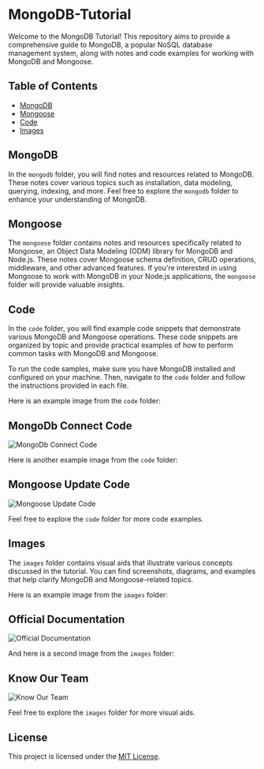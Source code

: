 # MongoDB-Tutorial

Welcome to the MongoDB Tutorial! This repository aims to provide a comprehensive guide to MongoDB, a popular NoSQL database management system, along with notes and code examples for working with MongoDB and Mongoose.

## Table of Contents

- [MongoDB](#mongodb)
- [Mongoose](#mongoose)
- [Code](#code)
- [Images](#images)

## MongoDB

In the `mongodb` folder, you will find notes and resources related to MongoDB. These notes cover various topics such as installation, data modeling, querying, indexing, and more. Feel free to explore the `mongodb` folder to enhance your understanding of MongoDB.

## Mongoose

The `mongoose` folder contains notes and resources specifically related to Mongoose, an Object Data Modeling (ODM) library for MongoDB and Node.js. These notes cover Mongoose schema definition, CRUD operations, middleware, and other advanced features. If you're interested in using Mongoose to work with MongoDB in your Node.js applications, the `mongoose` folder will provide valuable insights.

## Code

In the `code` folder, you will find example code snippets that demonstrate various MongoDB and Mongoose operations. These code snippets are organized by topic and provide practical examples of how to perform common tasks with MongoDB and Mongoose.

To run the code samples, make sure you have MongoDB installed and configured on your machine. Then, navigate to the `code` folder and follow the instructions provided in each file.

Here is an example image from the `code` folder:
## MongoDb Connect Code
![MongoDb Connect Code](https://github.com/dpvasani/MongoDB-Tutorial/assets/109815626/2335eb64-5f3f-43ab-8f45-a5fbb92c7348)


Here is another example image from the `code` folder:
## Mongoose Update Code
![Mongoose Update Code](https://github.com/dpvasani/MongoDB-Tutorial/assets/109815626/12152ca0-949e-409a-bfbe-dbf01cef0b5e)

Feel free to explore the `code` folder for more code examples.

## Images

The `images` folder contains visual aids that illustrate various concepts discussed in the tutorial. You can find screenshots, diagrams, and examples that help clarify MongoDB and Mongoose-related topics.

Here is an example image from the `images` folder:
## Official Documentation
![Official Documentation](https://github.com/dpvasani/MongoDB-Tutorial/assets/109815626/c91d7a61-f61e-4b4a-a38d-7a5c58f89530)


And here is a second image from the `images` folder:
## Know Our Team

![Know Our Team](https://github.com/dkrupali56/MongoDB-Tutorial/assets/102245210/e60ca54b-0266-408a-9740-f2288ade5257)


Feel free to explore the `images` folder for more visual aids.


## License

This project is licensed under the [MIT License](LICENSE).
